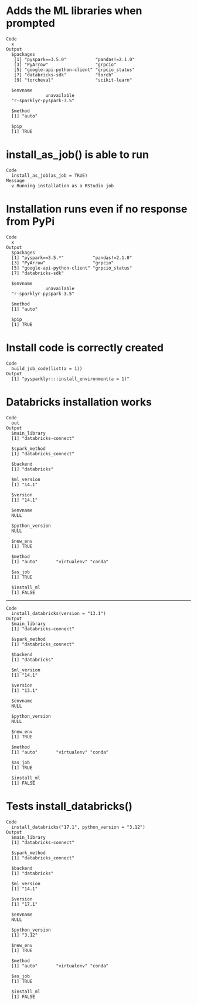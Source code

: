 # Adds the ML libraries when prompted

    Code
      x
    Output
      $packages
       [1] "pyspark==3.5.0"           "pandas!=2.1.0"           
       [3] "PyArrow"                  "grpcio"                  
       [5] "google-api-python-client" "grpcio_status"           
       [7] "databricks-sdk"           "torch"                   
       [9] "torcheval"                "scikit-learn"            
      
      $envname
                   unavailable 
      "r-sparklyr-pyspark-3.5" 
      
      $method
      [1] "auto"
      
      $pip
      [1] TRUE
      

# install_as_job() is able to run

    Code
      install_as_job(as_job = TRUE)
    Message
      v Running installation as a RStudio job 

# Installation runs even if no response from PyPi

    Code
      x
    Output
      $packages
      [1] "pyspark==3.5.*"           "pandas!=2.1.0"           
      [3] "PyArrow"                  "grpcio"                  
      [5] "google-api-python-client" "grpcio_status"           
      [7] "databricks-sdk"          
      
      $envname
                   unavailable 
      "r-sparklyr-pyspark-3.5" 
      
      $method
      [1] "auto"
      
      $pip
      [1] TRUE
      

# Install code is correctly created

    Code
      build_job_code(list(a = 1))
    Output
      [1] "pysparklyr:::install_environment(a = 1)"

# Databricks installation works

    Code
      out
    Output
      $main_library
      [1] "databricks-connect"
      
      $spark_method
      [1] "databricks_connect"
      
      $backend
      [1] "databricks"
      
      $ml_version
      [1] "14.1"
      
      $version
      [1] "14.1"
      
      $envname
      NULL
      
      $python_version
      NULL
      
      $new_env
      [1] TRUE
      
      $method
      [1] "auto"       "virtualenv" "conda"     
      
      $as_job
      [1] TRUE
      
      $install_ml
      [1] FALSE
      

---

    Code
      install_databricks(version = "13.1")
    Output
      $main_library
      [1] "databricks-connect"
      
      $spark_method
      [1] "databricks_connect"
      
      $backend
      [1] "databricks"
      
      $ml_version
      [1] "14.1"
      
      $version
      [1] "13.1"
      
      $envname
      NULL
      
      $python_version
      NULL
      
      $new_env
      [1] TRUE
      
      $method
      [1] "auto"       "virtualenv" "conda"     
      
      $as_job
      [1] TRUE
      
      $install_ml
      [1] FALSE
      

# Tests install_databricks()

    Code
      install_databricks("17.1", python_version = "3.12")
    Output
      $main_library
      [1] "databricks-connect"
      
      $spark_method
      [1] "databricks_connect"
      
      $backend
      [1] "databricks"
      
      $ml_version
      [1] "14.1"
      
      $version
      [1] "17.1"
      
      $envname
      NULL
      
      $python_version
      [1] "3.12"
      
      $new_env
      [1] TRUE
      
      $method
      [1] "auto"       "virtualenv" "conda"     
      
      $as_job
      [1] TRUE
      
      $install_ml
      [1] FALSE
      

